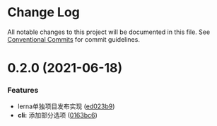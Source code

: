 # Change Log

All notable changes to this project will be documented in this file.
See [Conventional Commits](https://conventionalcommits.org) for commit guidelines.

# 0.2.0 (2021-06-18)


### Features

* lerna单独项目发布实现 ([ed023b9](https://github.com/walrusjs/release/commit/ed023b9b5023a4f41e721ef9403af26cb61ed8ab))
* **cli:** 添加部分选项 ([0163bc6](https://github.com/walrusjs/release/commit/0163bc6c954999c629dd2492a491b36dfd9975ac))
